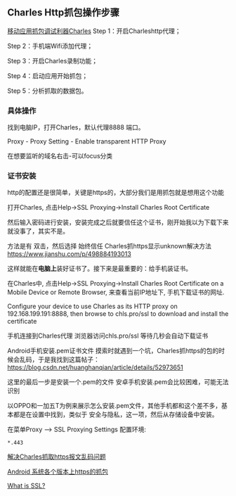 ## Charles  Http抓包操作步骤
[移动应用抓包调试利器Charles](https://www.jianshu.com/p/68684780c1b0)
Step 1：开启Charleshttp代理；

Step 2：手机端Wifi添加代理；

Step 3：开启Charles录制功能；

Step 4：启动应用开始抓包；

Step 5：分析抓取的数据包。

### 具体操作
找到电脑IP，打开Charles，默认代理8888 端口。

Proxy - Proxy Setting - Enable transparent HTTP Proxy

在想要监听的域名右击-可以focus分类

### 证书安装
http的配置还是很简单，关键是https的，大部分我们是用抓包就是想用这个功能

打开Charles, 点击Help->SSL Proxying->Install Charles Root Certificate

然后输入密码进行安装，安装完成之后就要信任这个证书，刚开始我以为下载下来就没事了，其实不是。

方法是有 双击，然后选择 始终信任
Charles抓https显示unknown解决方法
https://www.jianshu.com/p/498884193013

这样就能在**电脑上**装好证书了。接下来是最重要的：给手机装证书。

在Charles中, 点击Help->SSL Proxying->Install Charles Root Certificate on a Mobile Device or Remote Browser, 来查看当前IP地址下, 手机下载证书的网址.

Configure your device to use Charles as its HTTP proxy on 192.168.199.191:8888, then browse to chls.pro/ssl to download and install the certificate

手机连接到Charles代理
浏览器访问chls.pro/ssl 等待几秒会自动下载证书

Android手机安装.pem证书文件
摸索时就遇到一个坑，Charles抓https的包的时候会乱码，于是我找到这篇帖子： 
https://blog.csdn.net/huanghanqian/article/details/52973651

这里的最后一步是安装一个.pem的文件 安卓手机安装.pem会比较困难，可能无法识别

以OPPO和一加五T为例来展示怎么安装.pem文件，其他手机都和这个差不多，基本都是在设置中找到，类似于 安全与隐私，这一项，然后从存储设备中安装。 

在菜单Proxy --> SSL Proxying Settings 配置环境:
```
*.443
```
[解决Charles抓取https报文乱码问题](https://www.jianshu.com/p/60b2b76b9066)

[Android 系统各个版本上https的抓包](https://www.jianshu.com/p/3b4cd6fdd8a9)


[What is SSL?](https://www.instantssl.com/ssl.html)





